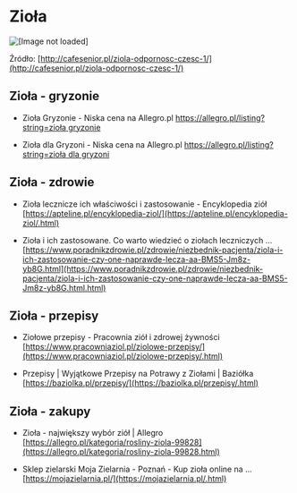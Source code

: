 # Zioła 
![[Image not loaded]](http://cafesenior.pl/wp-content/uploads/2017/02/zioła.jpg)

Źródło: [http://cafesenior.pl/ziola-odpornosc-czesc-1/](http://cafesenior.pl/ziola-odpornosc-czesc-1/)

## Zioła  - gryzonie
* Zioła Gryzonie - Niska cena na Allegro.pl
[https://allegro.pl/listing?string=zioła gryzonie](https://allegro.pl/listing?string=ziołagryzonie.html)

* Zioła dla Gryzoni - Niska cena na Allegro.pl
[https://allegro.pl/listing?string=zioła dla gryzoni](https://allegro.pl/listing?string=zioładlagryzoni.html)

## Zioła  - zdrowie
* Zioła lecznicze ich właściwości i zastosowanie - Encyklopedia ziół
[https://apteline.pl/encyklopedia-ziol/](https://apteline.pl/encyklopedia-ziol/.html)

* Zioła i ich zastosowane. Co warto wiedzieć o ziołach leczniczych ...
[https://www.poradnikzdrowie.pl/zdrowie/niezbednik-pacjenta/ziola-i-ich-zastosowanie-czy-one-naprawde-lecza-aa-BMS5-Jm8z-yb8G.html](https://www.poradnikzdrowie.pl/zdrowie/niezbednik-pacjenta/ziola-i-ich-zastosowanie-czy-one-naprawde-lecza-aa-BMS5-Jm8z-yb8G.html.html)

## Zioła  - przepisy
* Ziołowe przepisy - Pracownia ziół i zdrowej żywności
[https://www.pracowniaziol.pl/ziolowe-przepisy/](https://www.pracowniaziol.pl/ziolowe-przepisy/.html)

* Przepisy | Wyjątkowe Przepisy na Potrawy z Ziołami | Baziółka
[https://baziolka.pl/przepisy/](https://baziolka.pl/przepisy/.html)

## Zioła  - zakupy
* Zioła - największy wybór ziół | Allegro
[https://allegro.pl/kategoria/rosliny-ziola-99828](https://allegro.pl/kategoria/rosliny-ziola-99828.html)

* Sklep zielarski Moja Zielarnia - Poznań - Kup zioła online na ...
[https://mojazielarnia.pl/](https://mojazielarnia.pl/.html)

